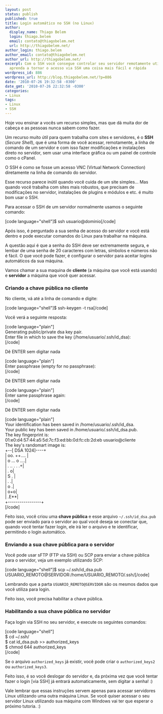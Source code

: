```yaml
---
layout: post
status: publish
published: true
title: Login automático no SSH (no Linux)
author:
  display_name: Thiago Belem
  login: thiago.belem
  email: contato@thiagobelem.net
  url: http://thiagobelem.net/
author_login: thiago.belem
author_email: contato@thiagobelem.net
author_url: http://thiagobelem.net/
excerpt: Com o SSH você consegue controlar seu servidor remotamente utilizando comandos,
  aprenda a tornar o acesso via SSH uma coisa mais fácil e rápida
wordpress_id: 886
wordpress_url: http://blog.thiagobelem.net/?p=886
date: '2010-07-26 19:32:58 -0300'
date_gmt: '2010-07-26 22:32:58 -0300'
categories:
- Linux
tags:
- Linux
- SSH
---
```

<p>Hoje vou ensinar a vocês um recurso simples, mas que dá muita dor de cabeça e as pessoas nunca sabem como fazer.</p>
<p>Um recurso muito útil para quem trabalha com sites e servidores, é o <strong>SSH</strong> (<em>Secure Shell</em>), que é uma forma de você acessar, remotamente, a linha de comando de um servidor e com isso fazer modificações e instalações direto no servidor, sem usar uma interface gráfica ou um painel de controle como o cPanel.</p>
<p>O SSH é como se fosse um acesso VNC (Virtual Network Connection) diretamente na linha de comando do servidor.</p>
<p>Esse recurso parece inútil quando você cuida de um site simples... Mas quando você trabalha com sites mais robustos, que precisam de modificações no servidor, instalações de plugins e módulos e etc. é muito bom usar o SSH.</p>
<p>Para acessar o SSH de um servidor normalmente usamos o seguinte comando:</p>
<p>[code language="shell"]$ ssh usuario@dominio[/code]</p>
<p>Após isso, é perguntado a sua senha de acesso do servidor e você está dentro e pode executar comandos do Linux para trabalhar na máquina.</p>
<p>A questão aqui é que a senha do SSH deve ser extremamente segura, e lembar de uma senha de 20 caracteres com letras, símbolos e números não é fácil. O que você pode fazer, é configurar o servidor para aceitar logins automáticos da sua máquina.</p>
<p>Vamos chamar a sua maquina de <strong>cliente</strong> (a máquina que você está usando) e <strong>servidor</strong> a máquina que você quer acessar.</p>
<h3>Criando a chave pública no <strong>cliente</strong></h3>
<p>No cliente, vá até a linha de comando e digite:</p>
<p>[code language="shell"]$ ssh-keygen -t rsa[/code]</p>
<p>Você verá a seguinte resposta:</p>
<p>[code language="plain"]<br />
Generating public/private dsa key pair.<br />
Enter file in which to save the key (/home/usuario/.ssh/id_dsa):<br />
[/code]</p>
<p>Dê ENTER sem digitar nada</p>
<p>[code language="plain"]<br />
Enter passphrase (empty for no passphrase):<br />
[/code]</p>
<p>Dê ENTER sem digitar nada</p>
<p>[code language="plain"]<br />
Enter same passphrase again:<br />
[/code]</p>
<p>Dê ENTER sem digitar nada</p>
<p>[code language="plain"]<br />
Your identification has been saved in /home/usuario/.ssh/id_dsa.<br />
Your public key has been saved in /home/usuario/.ssh/id_dsa.pub.<br />
The key fingerprint is:<br />
01:e0:d4:57:44:a5:5d:7c:f3:ed:bb:0d:fc:cb:2d:eb usuario@cliente<br />
The key's randomart image is:<br />
+--[ DSA 1024]----+<br />
|    oo.  ++....  |<br />
|   o  ...  o ....|<br />
|    .  .. . .  .+|<br />
|         .      o|<br />
|        S      . |<br />
|             .  .|<br />
|              o .|<br />
|              o+o|<br />
|             .E**|<br />
+-----------------+<br />
[/code]</p>
<p>Feito isso, você criou uma <strong>chave pública</strong> e esse arquivo <code>~/.ssh/id_dsa.pub</code> pode ser enviado para o servidor ao qual você deseja se conectar que, quando você tentar fazer login, ele irá ler o arquivo e te identificar, permitindo o login automático.</p>
<h3>Enviando a sua chave pública para o <strong>servidor</strong></h3>
<p>Você pode usar sFTP (FTP via SSH) ou SCP para enviar a chave pública para o servidor, veja um exemplo utilizando SCP:</p>
<p>[code language="shell"]$ scp ~/.ssh/id_dsa.pub USUARIO_REMOTO@SERVIDOR:/home/USUARIO_REMOTO/.ssh/[/code]</p>
<p>Lembrando que a parta <code>USUARIO_REMOTO@SERVIDOR</code> são os mesmos dados que você utiliza para login.</p>
<p>Feito isso, você precisa habilitar a chave pública.</p>
<h3>Habilitando a sua chave pública no <strong>servidor</strong></h3>
<p>Faça login via SSH no seu servidor, e execute os seguintes comandos:</p>
<p>[code language="shell"]<br />
$ cd ~/.ssh/<br />
$ cat id_dsa.pub &gt;&gt; authorized_keys<br />
$ chmod 644 authorized_keys<br />
[/code]</p>
<p>Se o arquivo <code>authorized_keys</code> já existir, você pode criar o <code>authorized_keys2</code> ou <code>authorized_keys3</code>.</p>
<p>Feito isso, é so você deslogar do servidor e, da próxima vez que você tentar fazer o login [via SSH] já entrará automaticamente, sem digitar a senha! :)</p>
<p>Vale lembrar que essas instruções servem apenas para acessar servidores Linux utilizando uma outra máquina Linux. Se você quiser acessar o seu servidor Linux utilizando sua máquina com Windows vai ter que esperar o próximo tutoria. :)</p>
